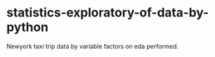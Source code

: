 # statistics-exploratory-of-data-by-python
Newyork taxi trip data by variable factors on eda performed. 
